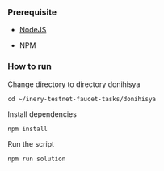 ### Prerequisite

- [NodeJS](https://nodejs.org/en/)

- NPM

### How to run

Change directory to directory donihisya

```shell
cd ~/inery-testnet-faucet-tasks/donihisya
```

Install dependencies

```shell
npm install
```

Run the script

```
npm run solution
```

